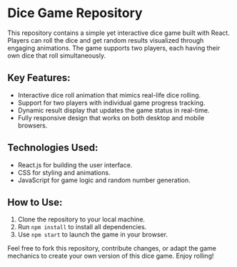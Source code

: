 # Dice Game Repository

This repository contains a simple yet interactive dice game built with React. Players can roll the dice and get random results visualized through engaging animations. The game supports two players, each having their own dice that roll simultaneously.

## Key Features:

- Interactive dice roll animation that mimics real-life dice rolling.
- Support for two players with individual game progress tracking.
- Dynamic result display that updates the game status in real-time.
- Fully responsive design that works on both desktop and mobile browsers.

## Technologies Used:

- React.js for building the user interface.
- CSS for styling and animations.
- JavaScript for game logic and random number generation.

## How to Use:

1. Clone the repository to your local machine.
2. Run `npm install` to install all dependencies.
3. Use `npm start` to launch the game in your browser.

Feel free to fork this repository, contribute changes, or adapt the game mechanics to create your own version of this dice game. Enjoy rolling!
